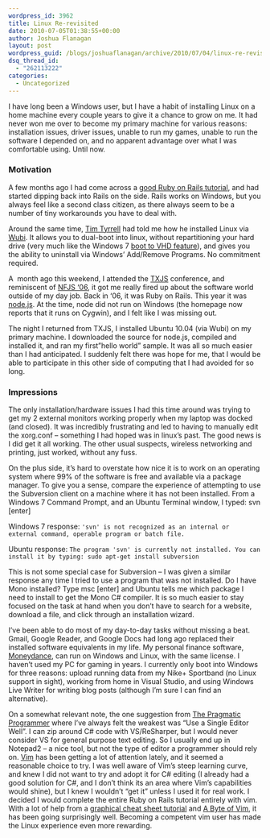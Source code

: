 ```yaml
---
wordpress_id: 3962
title: Linux Re-revisited
date: 2010-07-05T01:38:55+00:00
author: Joshua Flanagan
layout: post
wordpress_guid: /blogs/joshuaflanagan/archive/2010/07/04/linux-re-revisited.aspx
dsq_thread_id:
  - "262113222"
categories:
  - Uncategorized
---
```

I have long been a Windows user, but I have a habit of installing Linux on a home machine every couple years to give it a chance to grow on me. It had never won me over to become my primary machine for various reasons: installation issues, driver issues, unable to run my games, unable to run the software I depended on, and no apparent advantage over what I was comfortable using. Until now.

### Motivation

A few months ago I had come across a <a href="http://www.railstutorial.org/" target="_blank">good Ruby on Rails tutorial</a>, and had started dipping back into Rails on the side. Rails works on Windows, but you always feel like a second class citizen, as there always seem to be a number of tiny workarounds you have to deal with. 

Around the same time, <a href="http://blog.timtyrrell.net/" target="_blank">Tim Tyrrell</a> had told me how he installed Linux via <a href="http://wubi-installer.org/" target="_blank">Wubi</a>. It allows you to dual-boot into linux, without repartitioning your hard drive (very much like the Windows 7 <a href="http://www.hanselman.com/blog/LessVirtualMoreMachineWindows7AndTheMagicOfBootToVHD.aspx" target="_blank">boot to VHD feature</a>), and gives you the ability to uninstall via Windows’ Add/Remove Programs. No commitment required.

A&#160; month ago this weekend, I attended the <a href="http://texasjavascript.com/" target="_blank">TXJS</a> conference, and reminiscent of <a href="http://www.nofluffjuststuff.com/conference/austin/2006/07/home" target="_blank">NFJS ‘06</a>, it got me really fired up about the software world outside of my day job. Back in ‘06, it was Ruby on Rails. This year it was <a href="http://nodejs.org/" target="_blank">node.js</a>. At the time, node did not run on Windows (the homepage now reports that it runs on Cygwin), and I felt like I was missing out.

The night I returned from TXJS, I installed Ubuntu 10.04 (via Wubi) on my primary machine. I downloaded the source for node.js, compiled and installed it, and ran my first”hello world” sample. It was all so much easier than I had anticipated. I suddenly felt there was hope for me, that I would be able to participate in this other side of computing that I had avoided for so long.

### Impressions

The only installation/hardware issues I had this time around was trying to get my 2 external monitors working properly when my laptop was docked (and closed). It was incredibly frustrating and led to having to manually edit the xorg.conf – something I had hoped was in linux’s past. The good news is I did get it all working. The other usual suspects, wireless networking and printing, just worked, without any fuss.

On the plus side, it’s hard to overstate how nice it is to work on an operating system where 99% of the software is free and available via a package manager. To give you a sense, compare the experience of attempting to use the Subversion client on a machine where it has not been installed. From a Windows 7 Command Prompt, and an Ubuntu Terminal window, I typed: svn [enter]

Windows 7 response: `'svn' is not recognized as an internal or external command, operable program or batch file.` 

Ubuntu response: `The program 'svn' is currently not installed. You can install it by typing: sudo apt-get install subversion` 

This is not some special case for Subversion – I was given a similar response any time I tried to use a program that was not installed. Do I have Mono installed? Type msc [enter] and Ubuntu tells me which package I need to install to get the Mono C# compiler. It is so much easier to stay focused on the task at hand when you don’t have to search for a website, download a file, and click through an installation wizard.

I’ve been able to do most of my day-to-day tasks without missing a beat. Gmail, Google Reader, and Google Docs had long ago replaced their installed software equivalents in my life. My personal finance software, <a href="http://moneydance.com/" target="_blank">Moneydance</a>, can run on Windows and Linux, with the same license. I haven’t used my PC for gaming in years. I currently only boot into Windows for three reasons: upload running data from my Nike+ Sportband (no Linux support in sight), working from home in Visual Studio, and using Windows Live Writer for writing blog posts (although I’m sure I can find an alternative).

On a somewhat relevant note, the one suggestion from <a href="http://www.pragprog.com/titles/tpp/the-pragmatic-programmer" target="_blank">The Pragmatic Programmer</a> where I’ve always felt the weakest was “Use a Single Editor Well”. I can zip around C# code with VS/ReSharper, but I would never consider VS for general purpose text editing. So I usually end up in Notepad2 – a nice tool, but not the type of editor a programmer should rely on. <a href="http://www.vim.org/" target="_blank">Vim</a> has been getting a lot of attention lately, and it seemed a reasonable choice to try. I was well aware of Vim’s steep learning curve, and knew I did not want to try and adopt it for C# editing (I already had a good solution for C#, and I don’t think its an area where Vim’s capabilities would shine), but I knew I wouldn’t “get it” unless I used it for real work. I decided I would complete the entire Ruby on Rails tutorial entirely with vim. With a lot of help from a <a href="http://www.viemu.com/a_vi_vim_graphical_cheat_sheet_tutorial.html" target="_blank">graphical cheat sheet tutorial</a> and <a href="http://www.swaroopch.com/notes/Vim" target="_blank">A Byte of Vim</a>, it has been going surprisingly well. Becoming a competent vim user has made the Linux experience even more rewarding.